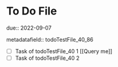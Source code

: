# To Do File

due:: 2022-09-07

metadatafield:: todoTestFile_40\_86

- [ ] Task of todoTestFile_40 1 [[Query me]]
- [ ] Task of todoTestFile_40 2
